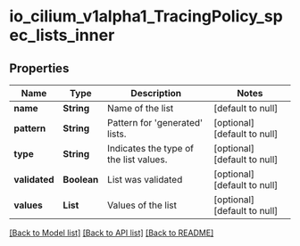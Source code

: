# io_cilium_v1alpha1_TracingPolicy_spec_lists_inner
## Properties

| Name | Type | Description | Notes |
|------------ | ------------- | ------------- | -------------|
| **name** | **String** | Name of the list | [default to null] |
| **pattern** | **String** | Pattern for &#39;generated&#39; lists. | [optional] [default to null] |
| **type** | **String** | Indicates the type of the list values. | [optional] [default to null] |
| **validated** | **Boolean** | List was validated | [optional] [default to null] |
| **values** | **List** | Values of the list | [optional] [default to null] |

[[Back to Model list]](../README.md#documentation-for-models) [[Back to API list]](../README.md#documentation-for-api-endpoints) [[Back to README]](../README.md)


